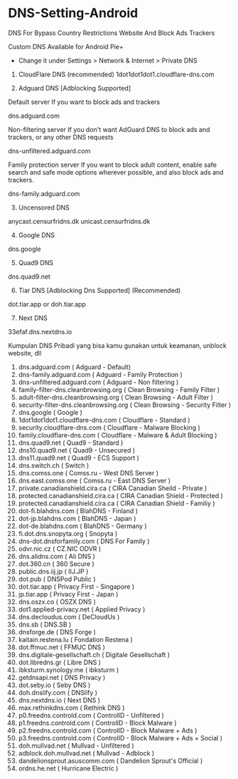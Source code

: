 # DNS-Setting-Android
DNS For Bypass Country Restrictions Website And Block Ads Trackers



Custom DNS Available for Android Pie+
- Change it under Settings > Network & Internet > Private DNS

1. CloudFlare DNS (recommended)
1dot1dot1dot1.cloudflare-dns.com

2. Adguard DNS [Adblocking Supported]

Default server
If you want to block ads and trackers

dns.adguard.com

Non-filtering server
If you don't want AdGuard DNS to block ads and trackers, or any other DNS requests

dns-unfiltered.adguard.com

Family protection server
If you want to block adult content, enable safe search and safe mode options wherever possible, and also block ads and trackers.

dns-family.adguard.com

3. Uncensored DNS

anycast.censurfridns.dk
unicast.censurfridns.dk

4. Google DNS

dns.google

5. Quad9 DNS

dns.quad9.net

6. Tiar DNS [Adblocking Dns Supported] (Recommended)

dot.tiar.app or doh.tiar.app

7. Next DNS

33efaf.dns.nextdns.io


Kumpulan DNS Pribadi yang bisa kamu gunakan untuk keamanan, unblock website, dll

1. dns.adguard.com ( Adguard - Default)
2. dns-family.adguard.com ( Adguard - Family Protection )
3. dns-unfiltered.adguard.com ( Adguard - Non filtering )
4. family-filter-dns.cleanbrowsing.org ( Clean Browsing - Family Filter )
5. adult-filter-dns.cleanbrowsing.org ( Clean Browsing - Adult Filter )
6. security-filter-dns.cleanbrowsing.org ( Clean Browsing - Security Filter )
7. dns.google ( Google )
8. 1dot1dot1dot1.cloudflare-dns.com ( Cloudflare - Standard )
9. security.cloudflare-dns.com ( Cloudflare - Malware Blocking )
10. family.cloudflare-dns.com ( Cloudflare - Malware & Adult Blocking )
11. dns.quad9.net ( Quad9 - Standard )
12. dns10.quad9.net ( Quad9 - Unsecured )
13. dns11.quad9.net ( Quad9 - ECS Support )
14. dns.switch.ch ( Switch )
15. dns.comss.one ( Comss.ru - West DNS Server )
16. dns.east.comss.one ( Comss.ru - East DNS Server )
17. private.canadianshield.cira.ca ( CIRA Canadian Sheild - Private )
18. protected.canadianshield.cira.ca ( CIRA Canadian Shield - Protected )
19. protected.canadianshield.cira.ca ( CIRA Canadian Shield - Familiy )
20. dot-fi.blahdns.com ( BlahDNS - Finland )
21. dot-jp.blahdns.com ( BlahDNS - Japan )
22. dot-de.blahdns.com ( BlahDNS - Germany )
23. fi.dot.dns.snopyta.org ( Snopyta )
24. dns-dot.dnsforfamily.com ( DNS For Family )
25. odvr.nic.cz ( CZ.NIC ODVR )
26. dns.alidns.com ( Ali DNS )
27. dot.360.cn ( 360 Secure )
28. public.dns.iij.jp ( IIJ.JP )
29. dot.pub ( DNSPod Public )
30. dot.tiar.app ( Privacy First - Singapore )
31. jp.tiar.app ( Privacy First - Japan )
32. dns.oszx.co ( OSZX DNS )
33. dot1.applied-privacy.net ( Applied Privacy )
34. dns.decloudus.com ( DeCloudUs )
35. dns.sb ( DNS.SB )
36. dnsforge.de ( DNS Forge )
37. kaitain.restena.lu ( Fondation Restena )
38. dot.ffmuc.net ( FFMUC DNS )
39. dns.digitale-gesellschaft.ch ( Digitale Gesellschaft )
40. dot.libredns.gr ( Libre DNS )
41. ibksturm.synology.me ( ibksturm )
42. getdnsapi.net ( DNS Privacy )
43. dot.seby.io ( Seby DNS )
44. doh.dnslify.com ( DNSlify )
45. dns.nextdns.io ( Next DNS )
46. max.rethinkdns.com ( Rethink DNS )
47. p0.freedns.controld.com ( ControlID - Unfiltered )
48. p1.freedns.controld.com ( ControlID - Block Malware )
49. p2.freedns.controld.com ( ControlID - Block Malware + Ads )
50. p3.freedns.controld.com ( ControlID - Block Malware + Ads + Social )
51. doh.mullvad.net ( Mullvad - Unfiltered )
52. adblock.doh.mullvad.net ( Mullvad - Adblock )
53. dandelionsprout.asuscomm.com ( Dandelion Sprout's Official )
54. ordns.he.net ( Hurricane Electric )
